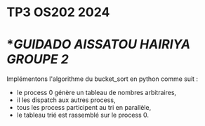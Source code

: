 # **TP3 OS202 2024**

# **GUIDADO AISSATOU HAIRIYA GROUPE 2*

Implémentons l'algorithme du bucket_sort en python comme suit :

* le process 0 génère un tableau de nombres arbitraires,
* il les dispatch aux autres process,
* tous les process participent au tri en parallèle,
* le tableau trié est rassemblé sur le process 0.
